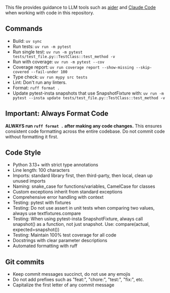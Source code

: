 This file provides guidance to LLM tools such as [aider](https://aider.chat/) 
and [Claude Code](claude.ai/code) when working with code in this repository.

## Commands
- Build: `uv sync`
- Run tests: `uv run -m pytest`
- Run single test: `uv run -m pytest tests/test_file.py::TestClass::test_method -v`
- Run with coverage: `uv run -m pytest --cov`
- Coverage report: `uv run coverage report --show-missing --skip-covered --fail-under 100`
- Type check: `uv run mypy src tests`
- Lint: Don't run any linters.
- Format: `ruff format .`
- Update pytest-insta snapshots that use SnapshotFixture with: `uv run -m pytest --insta update tests/test_file.py::TestClass::test_method -v`

## Important: Always Format Code
**ALWAYS run `ruff format .` after making any code changes.** This ensures consistent code formatting across the entire codebase. Do not commit code without formatting it first.

## Code Style
- Python 3.13+ with strict type annotations
- Line length: 100 characters
- Imports: standard library first, then third-party, then local, clean up unused imports
- Naming: snake_case for functions/variables, CamelCase for classes
- Custom exceptions inherit from standard exceptions
- Comprehensive error handling with context
- Testing: pytest with fixtures
- Testing: Do not use assert in unit tests when comparing two values, always use textfixtures.compare
- Testing: When using pytest-insta SnapshotFixture, always call snapshot() as a function, not just snapshot. Use: compare(actual, expected=snapshot())
- Testing: Maintain 100% test coverage for all code
- Docstrings with clear parameter descriptions
- Automated formatting with ruff


## Git commits
- Keep commit messages succinct, do not use any emojis
- Do not add prefixes such as "feat:", "chore:", "test:", "fix:", etc.
- Capitalize the first letter of any commit message

